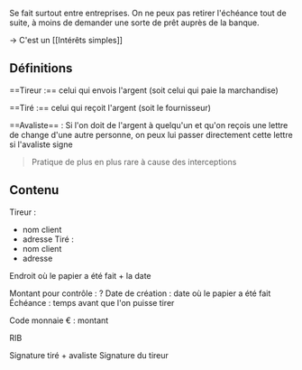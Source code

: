 Se fait surtout entre entreprises.
On ne peux pas retirer l'échéance tout de suite, à moins de demander une sorte de prêt auprès de la banque.

-> C'est un [[Intérêts simples]]
## Définitions
==Tireur :== celui qui envois l'argent (soit celui qui paie la marchandise)

==Tiré :== celui qui reçoit l'argent (soit le fournisseur)

==Avaliste== : Si l'on doit de l'argent à quelqu'un et qu'on reçois une lettre de change d'une autre personne, on peux lui passer directement cette lettre si l'avaliste signe
> Pratique de plus en plus rare à cause des interceptions
## Contenu
Tireur :
- nom client
- adresse
Tiré :
- nom client
- adresse

Endroit où le papier a été fait + la date

Montant pour contrôle : ?
Date de création : date où le papier a été fait
Échéance : temps avant que l'on puisse tirer

Code monnaie € : montant

RIB

Signature tiré + avaliste
Signature du tireur